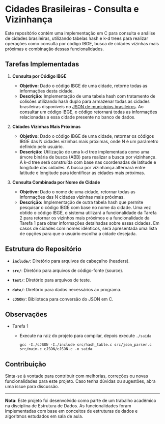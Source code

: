# Cidades Brasileiras - Consulta e Vizinhança

Este repositório contém uma implementação em C para consulta e análise de cidades brasileiras, utilizando tabelas hash e k-d trees para realizar operações como consulta por código IBGE, busca de cidades vizinhas mais próximas e combinação dessas funcionalidades.

## Tarefas Implementadas

1. **Consulta por Código IBGE**
   - **Objetivo:** Dado o código IBGE de uma cidade, retorne todas as informações desta cidade.
   - **Descrição:** Implementação de uma tabela hash com tratamento de colisões utilizando hash duplo para armazenar todas as cidades brasileiras disponíveis no [JSON de municípios brasileiros](https://github.com/kelvins/municipios-brasileiros/blob/main/json/municipios.json). Ao consultar um código IBGE, o código retornará todas as informações relacionadas a essa cidade presente no banco de dados.

2. **Cidades Vizinhas Mais Próximas**
   - **Objetivo:** Dado o código IBGE de uma cidade, retornar os códigos IBGE das N cidades vizinhas mais próximas, onde N é um parâmetro definido pelo usuário.
   - **Descrição:** Utilização de uma k-d tree implementada como uma árvore binária de busca (ABB) para realizar a busca por vizinhança. A k-d tree será construída com base nas coordenadas de latitude e longitude das cidades. A busca por vizinhança alternará entre latitude e longitude para identificar as cidades mais próximas.

3. **Consulta Combinada por Nome de Cidade**
   - **Objetivo:** Dado o nome de uma cidade, retornar todas as informações das N cidades vizinhas mais próximas.
   - **Descrição:** Implementação de outra tabela hash que permite pesquisar o código IBGE com base no nome da cidade. Uma vez obtido o código IBGE, o sistema utilizará a funcionalidade da Tarefa 2 para retornar os vizinhos mais próximos e a funcionalidade da Tarefa 1 para obter informações detalhadas sobre essas cidades. Em casos de cidades com nomes idênticos, será apresentada uma lista de opções para que o usuário escolha a cidade desejada.

## Estrutura do Repositório

- **`include/`**: Diretório para arquivos de cabeçalho (headers).

- **`src/`**: Diretório para arquivos de código-fonte (source).

- **`test/`**: Diretório para arquivos de teste.
  
- **`data/`**: Diretório para dados necessários ao programa.

- **`cJSON/`**: Biblioteca para conversão do JSON em C.

## Observações

- Tarefa 1
   - Execute na raiz do projeto para compilar, depois execute `./saida`

         gcc -I./cJSON -I./include src/hash_table.c src/json_parser.c src/main.c cJSON/cJSON.c -o saida
         



## Contribuição

Sinta-se à vontade para contribuir com melhorias, correções ou novas funcionalidades para este projeto. Caso tenha dúvidas ou sugestões, abra uma issue para discussão.

---

**Nota:** Este projeto foi desenvolvido como parte de um trabalho acadêmico na disciplina de Estrutura de Dados. As funcionalidades foram implementadas com base em conceitos de estruturas de dados e algoritmos estudados em sala de aula.